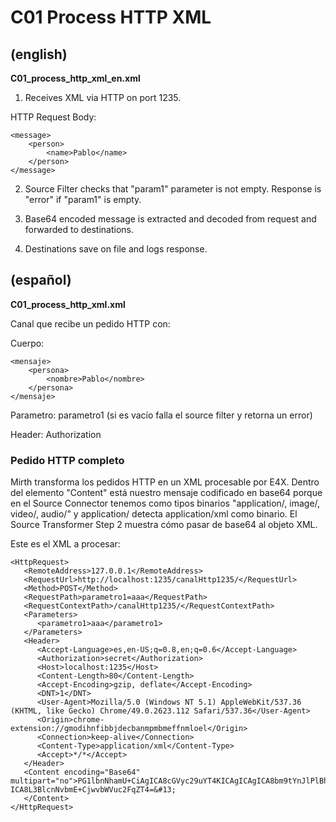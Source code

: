 # C01 Process HTTP XML

## (english)

**C01_process_http_xml_en.xml**

1. Receives XML via HTTP on port 1235.

HTTP Request Body:

```
<message>
    <person>
        <name>Pablo</name>
    </person>
</message>
```

2. Source Filter checks that "param1" parameter is not empty. Response is "error" if "param1" is empty.

3. Base64 encoded message is extracted and decoded from request and forwarded to destinations.

4. Destinations save on file and logs response.


## (español)

**C01_process_http_xml.xml**

Canal que recibe un pedido HTTP con:

Cuerpo:
```
<mensaje>
    <persona>
        <nombre>Pablo</nombre>
    </persona>
</mensaje>
```

Parametro: parametro1 (si es vacío falla el source filter y retorna un error)

Header: Authorization


### Pedido HTTP completo

Mirth transforma los pedidos HTTP en un XML procesable por E4X.
Dentro del elemento "Content" está nuestro mensaje codificado en base64 porque en el
Source Connector tenemos como tipos binarios "application/, image/, video/, audio/"
y application/ detecta application/xml como binario. El Source Transformer Step 2
muestra cómo pasar de base64 al objeto XML.

Este es el XML a procesar:

```
<HttpRequest>
   <RemoteAddress>127.0.0.1</RemoteAddress>
   <RequestUrl>http://localhost:1235/canalHttp1235/</RequestUrl>
   <Method>POST</Method>
   <RequestPath>parametro1=aaa</RequestPath>
   <RequestContextPath>/canalHttp1235/</RequestContextPath>
   <Parameters>
      <parametro1>aaa</parametro1>
   </Parameters>
   <Header>
      <Accept-Language>es,en-US;q=0.8,en;q=0.6</Accept-Language>
      <Authorization>secret</Authorization>
      <Host>localhost:1235</Host>
      <Content-Length>80</Content-Length>
      <Accept-Encoding>gzip, deflate</Accept-Encoding>
      <DNT>1</DNT>
      <User-Agent>Mozilla/5.0 (Windows NT 5.1) AppleWebKit/537.36 (KHTML, like Gecko) Chrome/49.0.2623.112 Safari/537.36</User-Agent>
      <Origin>chrome-extension://gmodihnfibbjdecbanmpmbmeffnmloel</Origin>
      <Connection>keep-alive</Connection>
      <Content-Type>application/xml</Content-Type>
      <Accept>*/*</Accept>
   </Header>
   <Content encoding="Base64" multipart="no">PG1lbnNhamU+CiAgICA8cGVyc29uYT4KICAgICAgICA8bm9tYnJlPlBhYmxvPC9ub21icmU+CiAg&#13;
ICA8L3BlcnNvbmE+CjwvbWVuc2FqZT4=&#13;
   </Content>
</HttpRequest>
```
